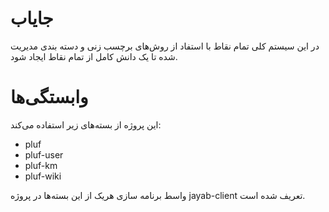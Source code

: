 # جایاب

در این سیستم کلی تمام نقاط با استفاد از روش‌های برچسب زنی و دسته بندی مدیریت شده تا یک دانش کامل از تمام نقاط ایجاد شود.


# وابستگی‌ها

این پروژه از بسته‌های زیر استفاده می‌کند:

- pluf
- pluf-user
- pluf-km
- pluf-wiki

واسط برنامه سازی هریک از این بسته‌ها در پروژه jayab-client تعریف شده است.